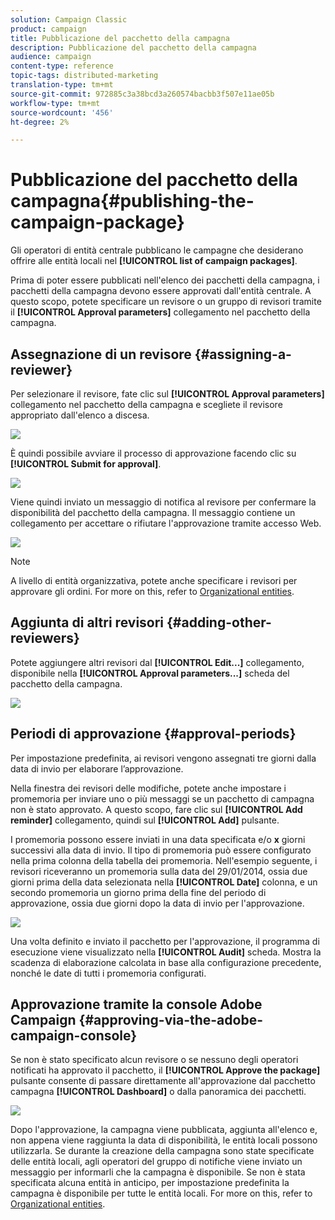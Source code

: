 ```yaml
---
solution: Campaign Classic
product: campaign
title: Pubblicazione del pacchetto della campagna
description: Pubblicazione del pacchetto della campagna
audience: campaign
content-type: reference
topic-tags: distributed-marketing
translation-type: tm+mt
source-git-commit: 972885c3a38bcd3a260574bacbb3f507e11ae05b
workflow-type: tm+mt
source-wordcount: '456'
ht-degree: 2%

---
```



# Pubblicazione del pacchetto della campagna{#publishing-the-campaign-package}

Gli operatori di entità centrale pubblicano le campagne che desiderano offrire alle entità locali nel **[!UICONTROL list of campaign packages]**.

Prima di poter essere pubblicati nell&#39;elenco dei pacchetti della campagna, i pacchetti della campagna devono essere approvati dall&#39;entità centrale. A questo scopo, potete specificare un revisore o un gruppo di revisori tramite il **[!UICONTROL Approval parameters]** collegamento nel pacchetto della campagna.

## Assegnazione di un revisore {#assigning-a-reviewer}

Per selezionare il revisore, fate clic sul **[!UICONTROL Approval parameters]** collegamento nel pacchetto della campagna e scegliete il revisore appropriato dall&#39;elenco a discesa.

![](assets/s_advuser_mkg_dist_define_valid.png)

È quindi possibile avviare il processo di approvazione facendo clic su **[!UICONTROL Submit for approval]**.

![](assets/s_advuser_mkg_dist_valid_process.png)

Viene quindi inviato un messaggio di notifica al revisore per confermare la disponibilità del pacchetto della campagna. Il messaggio contiene un collegamento per accettare o rifiutare l&#39;approvazione tramite accesso Web.

![](assets/s_advuser_mkg_dist_valid_process1.png)

>[!NOTE]
>
>A livello di entità organizzativa, potete anche specificare i revisori per approvare gli ordini. For more on this, refer to [Organizational entities](../../campaign/using/about-distributed-marketing.md#organizational-entities).

## Aggiunta di altri revisori {#adding-other-reviewers}

Potete aggiungere altri revisori dal **[!UICONTROL Edit...]** collegamento, disponibile nella **[!UICONTROL Approval parameters...]** scheda del pacchetto della campagna.

![](assets/s_advuser_mkg_dist_select_op_valid.png)

## Periodi di approvazione {#approval-periods}

Per impostazione predefinita, ai revisori vengono assegnati tre giorni dalla data di invio per elaborare l’approvazione.

Nella finestra dei revisori delle modifiche, potete anche impostare i promemoria per inviare uno o più messaggi se un pacchetto di campagna non è stato approvato. A questo scopo, fare clic sul **[!UICONTROL Add reminder]** collegamento, quindi sul **[!UICONTROL Add]** pulsante.

I promemoria possono essere inviati in una data specificata e/o **x** giorni successivi alla data di invio. Il tipo di promemoria può essere configurato nella prima colonna della tabella dei promemoria. Nell&#39;esempio seguente, i revisori riceveranno un promemoria sulla data del 29/01/2014, ossia due giorni prima della data selezionata nella **[!UICONTROL Date]** colonna, e un secondo promemoria un giorno prima della fine del periodo di approvazione, ossia due giorni dopo la data di invio per l&#39;approvazione.

![](assets/s_advuser_mkg_dist_reminder_planning.png)

Una volta definito e inviato il pacchetto per l&#39;approvazione, il programma di esecuzione viene visualizzato nella **[!UICONTROL Audit]** scheda. Mostra la scadenza di elaborazione calcolata in base alla configurazione precedente, nonché le date di tutti i promemoria configurati.

## Approvazione tramite la console Adobe Campaign  {#approving-via-the-adobe-campaign-console}

Se non è stato specificato alcun revisore o se nessuno degli operatori notificati ha approvato il pacchetto, il **[!UICONTROL Approve the package]** pulsante consente di passare direttamente all&#39;approvazione dal pacchetto campagna **[!UICONTROL Dashboard]** o dalla panoramica dei pacchetti.

![](assets/s_advuser_mkg_dist_valid_button.png)

Dopo l&#39;approvazione, la campagna viene pubblicata, aggiunta all&#39;elenco e, non appena viene raggiunta la data di disponibilità, le entità locali possono utilizzarla. Se durante la creazione della campagna sono state specificate delle entità locali, agli operatori del gruppo di notifiche viene inviato un messaggio per informarli che la campagna è disponibile. Se non è stata specificata alcuna entità in anticipo, per impostazione predefinita la campagna è disponibile per tutte le entità locali. For more on this, refer to [Organizational entities](../../campaign/using/about-distributed-marketing.md#organizational-entities).
